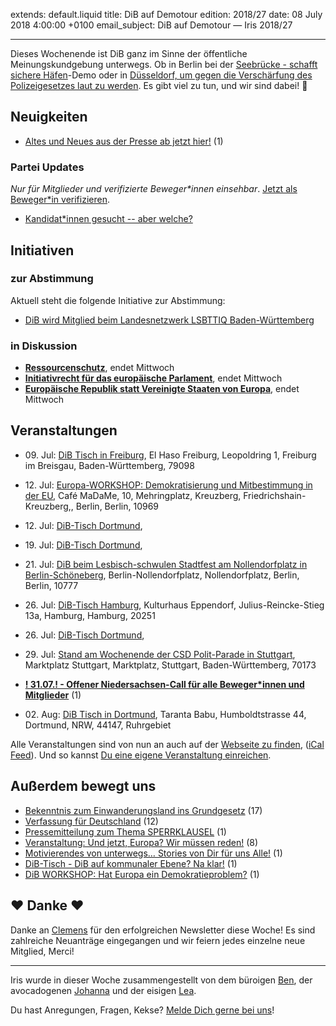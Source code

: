extends: default.liquid
title: DiB auf Demotour
edition: 2018/27
date: 08 July 2018 4:00:00 +0100
email_subject: DiB auf Demotour — Iris 2018/27

---

Dieses Wochenende ist DiB ganz im Sinne der öffentliche Meinungskundgebung unterwegs. Ob in Berlin bei der [Seebrücke - schafft sichere Häfen](https://www.facebook.com/events/335710633627340/)-Demo oder in [Düsseldorf, um gegen die Verschärfung des Polizeigesetzes laut zu werden](https://www.facebook.com/events/2072186986363216/). 
Es gibt viel zu tun, und wir sind dabei! 💪


## Neuigkeiten

 - [Altes und Neues aus der Presse ab jetzt hier!](https://marktplatz.bewegung.jetzt/t/altes-und-neues-aus-der-presse-ab-jetzt-hier/23249) (1)

### Partei Updates

_Nur für Mitglieder und verifizierte Beweger\*innen einsehbar_. [Jetzt als Beweger\*in verifizieren](https://bewegung.jetzt/bewegerin-werden/).

 - [Kandidat\*innen gesucht -- aber welche?](https://marktplatz.bewegung.jetzt/t/kandidat-innen-gesucht-aber-welche/23042)

## Initiativen

### zur Abstimmung
Aktuell steht die folgende Initiative zur Abstimmung:

 - [DiB wird Mitglied beim Landesnetzwerk LSBTTIQ Baden-Württemberg](https://abstimmen.bewegung.jetzt/initiative/189-dib-wird-mitglied-beim-landesnetzwerk-lsbttiq-baden-wurttemberg)

### in Diskussion
 - **[Ressourcenschutz](https://abstimmen.bewegung.jetzt/initiative/162-ressourcenschutz)**, endet Mittwoch
 - **[Initiativrecht für das europäische Parlament](https://abstimmen.bewegung.jetzt/initiative/193-initiativrecht-fur-das-europaische-parlament)**, endet Mittwoch
 - **[Europäische Republik statt Vereinigte Staaten von Europa](https://abstimmen.bewegung.jetzt/initiative/194-europaische-republik-statt-vereinigte-staaten-von-europa)**, endet Mittwoch


## Veranstaltungen

 - 09.&nbsp;Jul: [DiB Tisch in Freiburg](https://bewegung.jetzt/veranstaltungen/dib-tisch-in-freiburg-09-07-18/), El Haso Freiburg, Leopoldring 1, Freiburg im Breisgau, Baden-Württemberg, 79098
 - 12.&nbsp;Jul: [Europa-WORKSHOP: Demokratisierung und Mitbestimmung in der EU](https://bewegung.jetzt/veranstaltungen/workshop-demokratisierung-und-mitbestimmung-in-der-eu/), Café MaDaMe, 10, Mehringplatz, Kreuzberg, Friedrichshain-Kreuzberg,, Berlin, Berlin, 10969
 - 12.&nbsp;Jul: [DiB-Tisch Dortmund](https://bewegung.jetzt/veranstaltungen/dib-tisch-dortmund-2018-07-12/), 
 - 19.&nbsp;Jul: [DiB-Tisch Dortmund](https://bewegung.jetzt/veranstaltungen/dib-tisch-dortmund-2018-07-19/), 
 - 21.&nbsp;Jul: [DiB beim Lesbisch-schwulen Stadtfest am Nollendorfplatz in Berlin-Schöneberg](https://bewegung.jetzt/veranstaltungen/dib-beim-lesbisch-schwulen-stadtfest-am-nollendorfplatz-in-berlin-schoeneberg/), Berlin-Nollendorfplatz, Nollendorfplatz, Berlin, Berlin, 10777
 - 26.&nbsp;Jul: [DiB-Tisch Hamburg](https://bewegung.jetzt/veranstaltungen/dib-tisch-hamburg/), Kulturhaus Eppendorf, Julius-Reincke-Stieg 13a, Hamburg, Hamburg, 20251
 - 26.&nbsp;Jul: [DiB-Tisch Dortmund](https://bewegung.jetzt/veranstaltungen/dib-tisch-dortmund-2018-07-26/), 
 - 29.&nbsp;Jul: [Stand am Wochenende der CSD Polit-Parade in Stuttgart](https://bewegung.jetzt/veranstaltungen/stand-am-wochenende-der-csd-polit-parade-in-stuttgart/), Marktplatz Stuttgart, Marktplatz, Stuttgart, Baden-Württemberg, 70173
 
 - **[! 31.07.! - Offener Niedersachsen-Call für alle Beweger\*innen und Mitglieder](https://marktplatz.bewegung.jetzt/t/31-07-offener-niedersachsen-call-fuer-alle-beweger-innen-und-mitglieder/23332)** (1)
 - 02.&nbsp;Aug: [DiB Tisch in Dortmund](https://bewegung.jetzt/veranstaltungen/dib-tisch-in-dortmund-9/), Taranta Babu, Humboldtstrasse 44, Dortmund, NRW, 44147, Ruhrgebiet


Alle Veranstaltungen sind von nun an auch auf der [Webseite zu finden](https://bewegung.jetzt/veranstaltungen/), ([iCal Feed](https://bewegung.jetzt/?ical=1)). Und so kannst [Du eine eigene Veranstaltung einreichen](https://marktplatz.bewegung.jetzt/t/eine-veranstaltung-auf-der-webseite-einreichen/21379).


## Außerdem bewegt uns

 - [Bekenntnis zum Einwanderungsland ins Grundgesetz](https://marktplatz.bewegung.jetzt/t/bekenntnis-zum-einwanderungsland-ins-grundgesetz/23185) (17)
 - [Verfassung für Deutschland](https://marktplatz.bewegung.jetzt/t/verfassung-fuer-deutschland/23318) (12)
 - [Pressemitteilung zum Thema SPERRKLAUSEL](https://marktplatz.bewegung.jetzt/t/pressemitteilung-zum-thema-sperrklausel/23285) (1)
 - [Veranstaltung: Und jetzt, Europa? Wir müssen reden!](https://marktplatz.bewegung.jetzt/t/veranstaltung-und-jetzt-europa-wir-muessen-reden/23286) (8)
 - [Motivierendes von unterwegs&hellip; Stories von Dir für uns Alle!](https://marktplatz.bewegung.jetzt/t/motivierendes-von-unterwegs-stories-von-dir-fuer-uns-alle/23292) (1)
 - [DiB-Tisch - DiB auf kommunaler Ebene? Na klar!](https://marktplatz.bewegung.jetzt/t/dib-tisch-dib-auf-kommunaler-ebene-na-klar/23190) (1)
 - [DiB WORKSHOP: Hat Europa ein Demokratieproblem?](https://marktplatz.bewegung.jetzt/t/dib-workshop-hat-europa-ein-demokratieproblem/23298) (1)

## ❤️ Danke ❤️
Danke an [Clemens](https://marktplatz.bewegung.jetzt/u/clemensholtmann/) für den erfolgreichen Newsletter diese Woche! Es sind zahlreiche Neuanträge eingegangen und wir feiern jedes einzelne neue Mitglied, Merci!

---

Iris wurde in dieser Woche zusammengestellt von dem büroigen [Ben](https://marktplatz.bewegung.jetzt/u/Ben/), der avocadogenen [Johanna](https://marktplatz.bewegung.jetzt/u/Johanna/) und der eisigen [Lea](https://marktplatz.bewegung.jetzt/u/Leia/).

Du hast Anregungen, Fragen, Kekse? [Melde Dich gerne bei uns](https://marktplatz.bewegung.jetzt/t/neu-iris-die-woechtliche-zusammenfasssung-zum-sonntagsbrunch/10990)!


